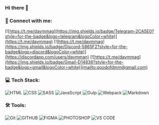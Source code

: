 ### Hi there 👋

<!--
**davmmag/davmmag** is a ✨ _special_ ✨ repository because its `README.md` (this file) appears on your GitHub profile.

Here are some ideas to get you started:

- 🔭 I’m currently working on ...
- 🌱 I’m currently learning ...
- 👯 I’m looking to collaborate on ...
- 🤔 I’m looking for help with ...
- 💬 Ask me about ...
- 📫 How to reach me: ...
- 😄 Pronouns: ...
- ⚡ Fun fact: ...
-->

### 🤝 Connect with me:

[![https://t.me/davmmag](https://img.shields.io/badge/Telegram-2CA5E0?style=for-the-badge&logo=telegram&logoColor=white)](https://t.me/davmmag)
[![https://t.me/davmmag](https://img.shields.io/badge/Discord-5865F2?style=for-the-badge&logo=discord&logoColor=white)](https://discordapp.com/users/davmman)
[![https://t.me/davmmag](https://img.shields.io/badge/Gmail-D14836?style=for-the-badge&logo=gmail&logoColor=white)](mailto:goodofdmm@gmail.com)

### 💻 Tech Stack:
![HTML](https://img.shields.io/badge/HTML5-E34F26?style=for-the-badge&logo=html5&logoColor=white)
![CSS](https://img.shields.io/badge/CSS3-1572B6?style=for-the-badge&logo=css3&logoColor=white)
![SASS](https://img.shields.io/badge/Sass-CC6699?style=for-the-badge&logo=sass&logoColor=white)
![JavaScript](https://img.shields.io/badge/JavaScript-323330?style=for-the-badge&logo=javascript&logoColor=F7DF1E)
![Gulp](https://img.shields.io/badge/Gulp-CF4647?style=for-the-badge&logo=gulp&logoColor=white)
![Webpack](https://img.shields.io/badge/Webpack-8DD6F9?style=for-the-badge&logo=Webpack&logoColor=white)
![Markdown](https://img.shields.io/badge/Markdown-000000?style=for-the-badge&logo=markdown&logoColor=white)

### 🛠 Tools:

![Git](https://img.shields.io/badge/git-%23F05033.svg?style=for-the-badge&logo=git&logoColor=white)
![GITHUB](https://img.shields.io/badge/GitHub-100000?style=for-the-badge&logo=github&logoColor=white)
![FIGMA](https://img.shields.io/badge/Figma-F24E1E?style=for-the-badge&logo=figma&logoColor=white)
![PHOTOSHOP](https://img.shields.io/badge/Adobe%20Photoshop-31A8FF?style=for-the-badge&logo=Adobe%20Photoshop&logoColor=black)
![VS CODE](https://img.shields.io/badge/VSCode-0078D4?style=for-the-badge&logo=visual%20studio%20code&logoColor=white)
